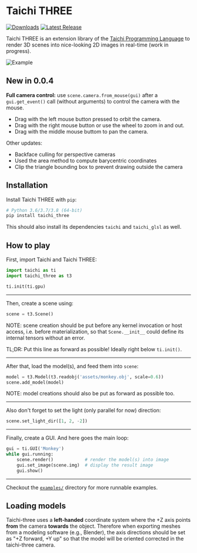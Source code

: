 Taichi THREE
============

[![Downloads](https://pepy.tech/badge/taichi-three)](https://pepy.tech/project/taichi-three)
[![Latest Release](https://img.shields.io/github/v/release/taichi-dev/taichi_three)](https://github.com/taichi-dev/taichi_three/releases)

Taichi THREE is an extension library of the [Taichi Programming Language](https://github.com/taichi-dev/taichi) to render 3D scenes into nice-looking 2D images in real-time (work in progress).


![Example](https://github.com/taichi-dev/taichi_three/raw/master/assets/monkey.png)


New in 0.0.4
------------
**Full camera control:** use `scene.camera.from_mouse(gui)` after a `gui.get_event()` call (without arguments) to control the camera with the mouse.
* Drag with the left mouse button pressed to orbit the camera.
* Drag with the right mouse button or use the wheel to zoom in and out.
* Drag with the middle mouse buttom to pan the camera.

Other updates:
* Backface culling for perspective cameras
* Used the area method to compute barycentric coordinates
* Clip the triangle bounding box to prevent drawing outside the camera



Installation
------------

Install Taichi THREE with `pip`:

```bash
# Python 3.6/3.7/3.8 (64-bit)
pip install taichi_three
```

This should also install its dependencies `taichi` and `taichi_glsl` as well.


How to play
-----------

First, import Taichi and Taichi THREE:
```py
import taichi as ti
import taichi_three as t3

ti.init(ti.gpu)
```

---

Then, create a scene using:
```py
scene = t3.Scene()
```

NOTE: scene creation should be put before any kernel invocation or host access,
i.e. before materialization, so that `Scene.__init__` could define its internal
tensors without an error.

TL;DR: Put this line as forward as possible! Ideally right below `ti.init()`.

---

After that, load the model(s), and feed them into `scene`:

```py
model = t3.Model(t3.readobj('assets/monkey.obj', scale=0.6))
scene.add_model(model)
```

NOTE: model creations should also be put as forward as possible too.

---

Also don't forget to set the light (only parallel for now) direction:
```py
scene.set_light_dir([1, 2, -2])
```

---

Finally, create a GUI. And here goes the main loop:

```py
gui = ti.GUI('Monkey')
while gui.running:
    scene.render()            # render the model(s) into image
    gui.set_image(scene.img)  # display the result image
    gui.show()
```

---

Checkout the [`examples/`](https://github.com/taichi-dev/taichi_three/tree/master/examples) directory for more runnable examples.

Loading models
---
Taichi-three uses a **left-handed** coordinate system where the +Z axis points **from** the camera **towards** the object. Therefore when exporting meshes from a modeling software (e.g., Blender), the axis directions should be set as "+Z forward, +Y up" so that the model will be oriented corrected in the taichi-three camera.
